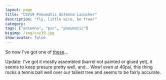 ```yaml
---
layout: page
title: "CSV19 Pneumatic Antenna Launcher"
description: "fly, little wire, be free!"
category: 
tags: ["antenna", "pvc", "pneumatic"]
bigimg: /img/csv19.jpg
show-avatar: false
---
```


So now I've got one of [these][csv19]...

Update: I've got it mostly assembled (barrel not painted or glued yet), it seems to keep presure pretty well, and...
Wow! even at 40psi, this thing rocks a tennis ball well over our tallest tree and seems to be fairly accurate.

[csv19]: http://www.antennalaunchers.com/csv19/
